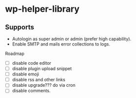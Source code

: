 # wp-helper-library

## Supports
- Autologin as super admin or admin (prefer high capability).
- Enable SMTP and mails error collections to logs.

Roadmap
- [ ] disable code editor
- [ ] disable plugin upload snippet
- [ ] disable emoji 
- [ ] disable rss and other links
- [ ] disable upgrade??? do via cron
- [ ] disable comments.